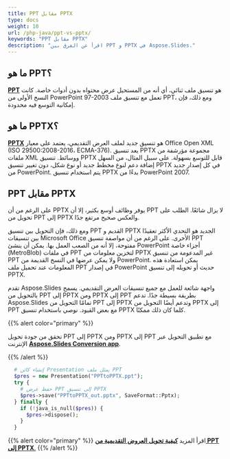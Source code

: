 ```yaml
---
title: PPT مقابل PPTX
type: docs
weight: 10
url: /php-java/ppt-vs-pptx/
keywords: "PPT مقابل PPTX"
description: "اقرأ عن الفرق بين PPT و PPTX في Aspose.Slides."
---
```


## **ما هو PPT؟**
[**PPT**](https://docs.fileformat.com/presentation/ppt/) هو تنسيق ملف ثنائي، أي أنه من المستحيل عرض محتواه بدون أدوات خاصة. كانت النسخ الأولى من PowerPoint 97-2003 تعمل مع تنسيق ملف PPT، ومع ذلك، فإن إمكانية التوسع فيه محدودة.
## **ما هو PPTX؟**
[**PPTX**](https://docs.fileformat.com/presentation/pptx/) هو تنسيق جديد لملف العرض التقديمي، يعتمد على معيار Office Open XML (ISO 29500:2008-2016، ECMA-376). يعد تنسيق PPTX مجموعة مؤرشفة من ملفات XML ووسائط. تنسيق PPTX قابل للتوسع بسهولة. على سبيل المثال، من السهل إضافة دعم لنوع مخطط جديد أو نوع شكل، دون تغيير تنسيق PPTX في كل إصدار جديد من PowerPoint. يتم استخدام تنسيق PPTX بدءًا من PowerPoint 2007.
## **PPT مقابل PPTX**
على الرغم من أن PPTX يوفر وظائف أوسع بكثير، إلا أن PPT لا يزال شائعًا. الطلب على تحويل من PPT إلى PPTX والعكس صحيح مرتفع جدًا.

ومع ذلك، فإن التحويل بين تنسيق PPT القديم و PPTX الجديد هو التحدي الأكثر تعقيدًا بين تنسيقات Microsoft Office الأخرى. على الرغم من أن مواصفة تنسيق PPT مفتوحة، إلا أنه من الصعب العمل بها. يمكن أن ينشئ PowerPoint أجزاء خاصة (MetroBlob) في ملفات PPT لتخزين معلومات من PPTX غير المدعومة من تنسيق PPT ولا يمكن عرضها في النسخ القديمة من PowerPoint. يمكن استعادة هذه المعلومات عند تحميل ملف PPT في إصدار PowerPoint حديث أو تحويله إلى تنسيق PPTX.

تقدم Aspose.Slides واجهة شائعة للعمل مع جميع تنسيقات العرض التقديمي. يسمح بالتحويل من PPT إلى PPTX ومن PPTX إلى PPT بطريقة بسيطة جدًا. تدعم Aspose.Slides تمامًا التحويل من PPT إلى PPTX وتدعم أيضًا التحويل من PPTX إلى PPT مع بعض القيود. نوصي باستخدام تنسيق PPTX كلما كان ذلك ممكنًا.

{{% alert color="primary" %}} 

تحقق من جودة تحويل PPT إلى PPTX ومن PPTX إلى PPT مع تطبيق التحويل عبر الإنترنت [**Aspose.Slides Conversion app**](https://products.aspose.app/slides/conversion/).

{{% /alert %}} 

```php
  # إنشاء كائن Presentation يمثل ملف PPT
  $pres = new Presentation("PPTtoPPTX.ppt");
  try {
    # حفظ عرض PPT إلى تنسيق PPTX
    $pres->save("PPTtoPPTX_out.pptx", SaveFormat::Pptx);
  } finally {
    if (!java_is_null($pres)) {
      $pres->dispose();
    }
  }
```

{{% alert color="primary" %}} 
اقرأ المزيد [**كيفية تحويل العروض التقديمية من PPT إلى PPTX**.](/slides/php-java/convert-ppt-to-pptx/)
{{% /alert %}} 
